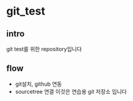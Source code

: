 # git_test

## intro
git test를 위한 repository입니다

## flow
- git설치, github 연동
- sourcetree 연결
이것은 연습용 git 저장소 입니다